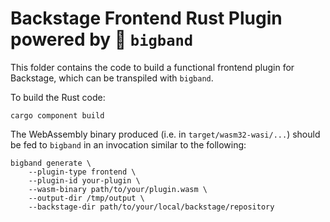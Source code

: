 # Backstage Frontend Rust Plugin powered by 🎸 `bigband`

This folder contains the code to build a functional frontend plugin for Backstage, which can be transpiled with `bigband`.

To build the Rust code:

```console
cargo component build
```

The WebAssembly binary produced (i.e. in `target/wasm32-wasi/...`) should be fed to `bigband` in an invocation similar to the following:

```console
bigband generate \
    --plugin-type frontend \
    --plugin-id your-plugin \
    --wasm-binary path/to/your/plugin.wasm \
    --output-dir /tmp/output \
    --backstage-dir path/to/your/local/backstage/repository
```
